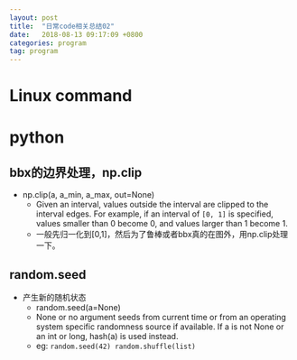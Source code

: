 ```yaml
---
layout: post
title:  "日常code相关总结02"
date:   2018-08-13 09:17:09 +0800
categories: program
tag: program
---
```


# Linux command

# python
## bbx的边界处理，np.clip
- np.clip(a, a_min, a_max, out=None)
    - Given an interval, values outside the interval are clipped to the interval edges.  For example, if an interval of ``[0, 1]`` is specified, values smaller than 0 become 0, and values larger than 1 become 1.
    - 一般先归一化到[0,1]，然后为了鲁棒或者bbx真的在图外，用np.clip处理一下。

## random.seed
- 产生新的随机状态
    - random.seed(a=None)
    - None or no argument seeds from current time or from an operating
    system specific randomness source if available. If a is not None or an int or long, hash(a) is used instead.
    - eg: ```random.seed(42) random.shuffle(list) ```
